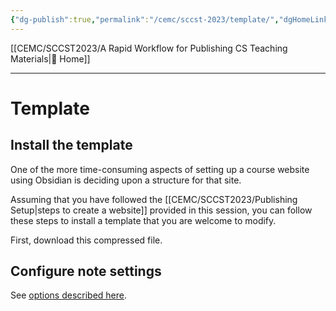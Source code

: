 ```yaml
---
{"dg-publish":true,"permalink":"/cemc/sccst-2023/template/","dgHomeLink":false}
---
```


[[CEMC/SCCST2023/A Rapid Workflow for Publishing CS Teaching Materials\|🏡 Home]]

---

# Template

## Install the template

One of the more time-consuming aspects of setting up a course website using Obsidian is deciding upon a structure for that site.

Assuming that you have followed the [[CEMC/SCCST2023/Publishing Setup\|steps to create a website]] provided in this session, you can follow these steps to install a template that you are welcome to modify.

First, download this compressed file.

## Configure note settings

See [options described here](https://dg-docs.ole.dev/getting-started/03-note-settings/).


